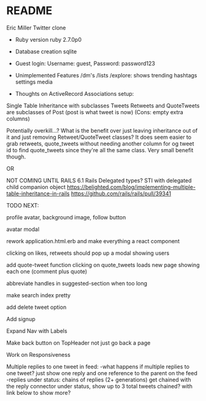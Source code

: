 # README

Eric Miller
Twitter clone

- Ruby version
  ruby 2.7.0p0
- Database creation
  sqlite
- Guest login: Username: guest, Password: password123

- Unimplemented Features
  /dm's
  /lists
  /explore: shows trending hashtags
  settings
  media

- Thoughts on ActiveRecord Associations setup:

Single Table Inheritance with subclasses
Tweets Retweets and QuoteTweets are subclasses of Post (post is what tweet is now)
(Cons: empty extra columns)

Potentially overkill...?
What is the benefit over just leaving inheritance out of it and just removing Retweet/QuoteTweet classes?
It does seem easier to grab retweets, quote_tweets without needing another column for og tweet id to find quote_tweets since they're all the same class. Very small benefit though.

OR

NOT COMING UNTIL RAILS 6.1
Rails Delegated types? STI with delegated child companion object
https://belighted.com/blog/implementing-multiple-table-inheritance-in-rails
https://github.com/rails/rails/pull/39341

TODO NEXT:

profile avatar, background image, follow button

avatar modal

rework application.html.erb and make everything a react component

clicking on likes, retweets should pop up a modal showing users

add quote-tweet function
clicking on quote_tweets loads new page showing each one (comment plus quote)

abbreviate handles in suggested-section when too long

make search index pretty

add delete tweet option

Add signup

Expand Nav with Labels

Make back button on TopHeader not just go back a page

Work on Responsiveness

Multiple replies to one tweet in feed:
-what happens if multiple replies to one tweet? just show one reply and one reference to the parent on the feed
-replies under status: chains of replies (2+ generations) get chained with the reply connector under status, show up to 3 total tweets chained? with link below to show more?

